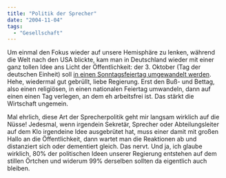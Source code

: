```yaml
---
title: "Politik der Sprecher"
date: "2004-11-04"
tags:
  - "Gesellschaft"
---
```


Um einmal den Fokus wieder auf unsere Hemisphäre zu lenken, während die Welt nach den USA blickte, kam man in Deutschland wieder mit einer ganz tollen Idee ans Licht der Öffentlichkeit: der 3. Oktober (Tag der deutschen Einheit) soll [in einen Sonntagsfeiertag umgewandelt werden](http://www.faz.net/s/RubFC06D389EE76479E9E76425072B196C3/Doc~E859DCE15F7AB464C8EFE2072000BC044~ATpl~Ecommon~Scontent.html). Hehe, wiedermal gut gebrüllt, liebe Regierung. Erst den Buß- und Bettag, also einen religiösen, in einen nationalen Feiertag umwandeln, dann auf einen einen Tag verlegen, an dem eh arbeitsfrei ist. Das stärkt die Wirtschaft ungemein.

Mal ehrlich, diese Art der Sprecherpolitik geht mir langsam wirklich auf die Nüsse! Jedesmal, wenn irgendein Sekretär, Sprecher oder Abteilungsleiter auf dem Klo irgendeine Idee ausgebrütet hat, muss einer damit mit großen Hallo an die Öffentlichkeit, dann wartet man die Reaktionen ab und distanziert sich oder dementiert gleich. Das nervt. Und ja, ich glaube wirklich, 80% der politischen Ideen unserer Regierung entstehen auf dem stillen Örtchen und widerum 99% derselben sollten da eigentlich auch bleiben.
